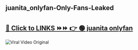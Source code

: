 
 ## juanita_onlyfan-Only-Fans-Leaked

# <h2><a href="https://clipsfans.com/juanita_onlyfan&ref=git">🔗 Click to LINKS ⏩⏩ 👉 🟢 juanita onlyfan </a></h2>

<a href="https://clipsfans.com/juanita_onlyfan&ref=git" rel="nofollow" data-target="animated-image.originalLink"><img src="https://i.ibb.co.com/xMMVF88/686577567.gif" alt="Viral Video Original" style="max-width: 100%; display: inline-block;" data-target="animated-image.originalImage"></a>
